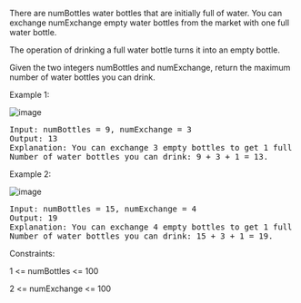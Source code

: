 There are numBottles water bottles that are initially full of water. You can exchange numExchange empty water bottles from the market with one full water bottle.

The operation of drinking a full water bottle turns it into an empty bottle.

Given the two integers numBottles and numExchange, return the maximum number of water bottles you can drink.

 

Example 1:

![image](https://github.com/Chackoseb/CrackYourPlacement/assets/95061303/c6968eb3-35cd-4586-a7c3-043eca04e885)

<pre>
Input: numBottles = 9, numExchange = 3
Output: 13
Explanation: You can exchange 3 empty bottles to get 1 full water bottle.
Number of water bottles you can drink: 9 + 3 + 1 = 13.
</pre>
Example 2:

![image](https://github.com/Chackoseb/CrackYourPlacement/assets/95061303/b2541945-0568-4d7f-9b5b-a631e326f0d9)

<pre>
Input: numBottles = 15, numExchange = 4
Output: 19
Explanation: You can exchange 4 empty bottles to get 1 full water bottle. 
Number of water bottles you can drink: 15 + 3 + 1 = 19.
</pre> 

Constraints:

1 <= numBottles <= 100

2 <= numExchange <= 100
